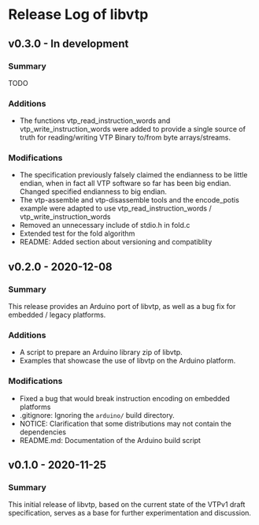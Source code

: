 # Release Log of libvtp


## v0.3.0 - In development
### Summary
TODO

### Additions
- The functions vtp_read_instruction_words and vtp_write_instruction_words were
  added to provide a single source of truth for reading/writing VTP Binary
  to/from byte arrays/streams.

### Modifications
- The specification previously falsely claimed the endianness to be little
  endian, when in fact all VTP software so far has been big endian.
  Changed specified endianness to big endian.
- The vtp-assemble and vtp-disassemble tools and the encode_potis example were
  adapted to use vtp_read_instruction_words / vtp_write_instruction_words
- Removed an unnecessary include of stdio.h in fold.c
- Extended test for the fold algorithm
- README: Added section about versioning and compatiblity

## v0.2.0 - 2020-12-08
### Summary
This release provides an Arduino port of libvtp, as well as a bug fix for
embedded / legacy platforms.

### Additions
- A script to prepare an Arduino library zip of libvtp.
- Examples that showcase the use of libvtp on the Arduino platform.

### Modifications
- Fixed a bug that would break instruction encoding on embedded platforms
- .gitignore: Ignoring the `arduino/` build directory.
- NOTICE: Clarification that some distributions may not contain the dependencies
- README.md: Documentation of the Arduino build script

## v0.1.0 - 2020-11-25
### Summary
This initial release of libvtp, based on the current state of the VTPv1 draft 
specification, serves as a base for further experimentation and discussion.